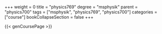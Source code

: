 +++
weight = 0
title = "physics769"
degree = "msphysik"
parent = "physics700"
tags = ["msphysik", "physics769", "physics700"]
categories = ["course"]
bookCollapseSection = false
+++

{{< genCoursePage >}}
